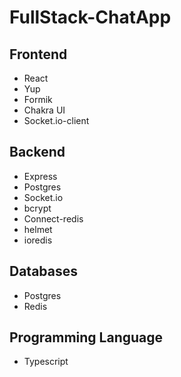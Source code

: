 # FullStack-ChatApp

## Frontend
* React
* Yup
* Formik
* Chakra UI
* Socket.io-client

## Backend
* Express
* Postgres
* Socket.io
* bcrypt
* Connect-redis
* helmet
* ioredis

## Databases
* Postgres
* Redis

## Programming Language
* Typescript
